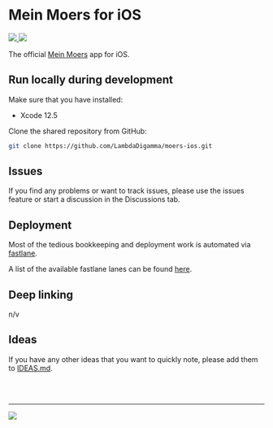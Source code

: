 <!-- ![Screenshots](.assets/hero.png) -->

# Mein Moers for iOS

<p align="left">
<a href="https://moers.app">
    <img src="https://img.shields.io/badge/moers.app-yellow.svg">
</a>
<a href="https://apps.apple.com/us/app/24doors/id1580211646">
    <img src="https://img.shields.io/badge/download-iOS-red.svg">
</a>
<!-- <a href="#">
    <img src="https://img.shields.io/badge/download-Android-green.svg">
</a> -->
</p>

The official [Mein Moers](https://moers.app) app for iOS.

## Run locally during development

Make sure that you have installed:

<!-- - Android Studio 2020.3 (Arctic Fox) -->
- Xcode 12.5

Clone the shared repository from GitHub:

```bash
git clone https://github.com/LambdaDigamma/moers-ios.git
```

<!-- Then checkout the instructions on how to run each app locally: [iOS](ios/README.md) & [Android](android/README.md) -->

## Issues

If you find any problems or want to track issues, please use the issues feature or start a discussion in the Discussions tab.

## Deployment

Most of the tedious bookkeeping and deployment work is automated via [fastlane](https://fastlane.tools).

A list of the available fastlane lanes can be found [here](fastlane/README.md).

## Deep linking

n/v

## Ideas

If you have any other ideas that you want to quickly note, please add them to [IDEAS.md](IDEAS.md).

<br>
<br>

---

<p align="left">
<a href="https://appstoreconnect.apple.com/apps/1305862555/appstore/ios/">
    <img src="https://img.shields.io/badge/AppStore_Connect-blue.svg">
</a>
<!-- <a href="https://play.google.com/console/u/0/developers/7869924211861825092/app/4975014638047621847/app-dashboard">
    <img src="https://img.shields.io/badge/Google_Play_Console-green.svg">
</a> -->
<!-- <a href="https://24doors.app/admin">
    <img src="https://img.shields.io/badge/Administration-red.svg">
</a> -->
</p>
